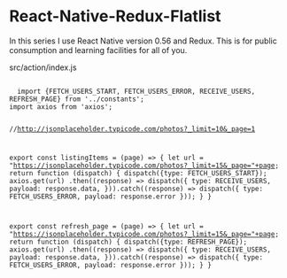# React-Native-Redux-Flatlist
In this series I use React Native version 0.56 and Redux. This is for public consumption and learning facilities for all of you. 


src/action/index.js

<code>
  import {FETCH_USERS_START, FETCH_USERS_ERROR, RECEIVE_USERS, REFRESH_PAGE} from '../constants';
import axios from 'axios';


//http://jsonplaceholder.typicode.com/photos?_limit=10&_page=1



export const listingItems = (page) => {
  let url = "https://jsonplaceholder.typicode.com/photos?_limit=15&_page="+page;
    return function (dispatch) {
      dispatch({type: FETCH_USERS_START});
      axios.get(url)
        .then((response) => dispatch({
          type: RECEIVE_USERS,
          payload: response.data,
        })).catch((response) => dispatch({
          type: FETCH_USERS_ERROR,
          payload: response.error
        }));
    }
}


export const refresh_page = (page) => {
  let url = "https://jsonplaceholder.typicode.com/photos?_limit=15&_page="+page;
    return function (dispatch) {
      dispatch({type: REFRESH_PAGE});
      axios.get(url)
        .then((response) => dispatch({
          type: RECEIVE_USERS,
          payload: response.data,
        })).catch((response) => dispatch({
          type: FETCH_USERS_ERROR,
          payload: response.error
        }));
    }
}
</code>
